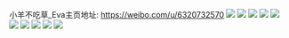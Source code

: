 小羊不吃草_Eva主页地址: https://weibo.com/u/6320732570 
![](https://wx4.sinaimg.cn/mw2000/006TL9hwly1h8wksrkbc9j31sc2dse82.jpg) 
![](https://wx4.sinaimg.cn/mw2000/006TL9hwly1h8wksq57vxj31sc2dsb2a.jpg) 
![](https://wx4.sinaimg.cn/mw2000/006TL9hwly1h8wkstdu7zj31sc2dsb2a.jpg) 
![](https://wx4.sinaimg.cn/mw2000/006TL9hwly1h8wksvgn7jj31sc2dskjm.jpg) 
![](https://wx4.sinaimg.cn/mw2000/006TL9hwly1h4w7c49c8nj31p92dr7wi.jpg) 
![](https://wx4.sinaimg.cn/mw2000/006TL9hwly1h4w7c13z58j33402c01ky.jpg) 
![](https://wx4.sinaimg.cn/mw2000/006TL9hwly1h4w7c7g5nkj33402c07wj.jpg) 
![](https://wx4.sinaimg.cn/mw2000/006TL9hwly1h4q4hs79rtj31t927lx6p.jpg) 
![](https://wx4.sinaimg.cn/mw2000/006TL9hwly1h4q4ino517j326v2an7wj.jpg) 
![](https://wx4.sinaimg.cn/mw2000/006TL9hwly1h4q4ispq9ij33402c0e82.jpg) 
